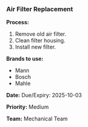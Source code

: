 ### Air Filter Replacement

**Process:**
1. Remove old air filter.
2. Clean filter housing.
3. Install new filter.

**Brands to use:**
- Mann
- Bosch
- Mahle

**Date:**
Due/Expiry: 2025-10-03

**Priority:**
Medium

**Team:**
Mechanical Team